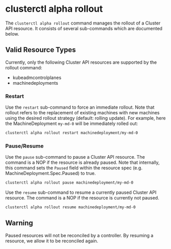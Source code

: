 # clusterctl alpha rollout

The `clusterctl alpha rollout` command manages the rollout of a Cluster API resource. It consists of several sub-commands which are documented below. 

<aside class="note">

<h1> Valid Resource Types </h1>

Currently, only the following Cluster API resources are supported by the rollout command:

- kubeadmcontrolplanes
- machinedeployments

</aside>

### Restart 

Use the `restart` sub-command to force an immediate rollout. Note that rollout refers to the replacement of existing machines with new machines using the desired rollout strategy (default: rolling update). For example, here the MachineDeployment `my-md-0` will be immediately rolled out:

```bash
clusterctl alpha rollout restart machinedeployment/my-md-0
```

### Pause/Resume

Use the `pause` sub-command to pause a Cluster API resource. The command is a NOP if the resource is already paused. Note that internally, this command sets the `Paused` field within the resource spec (e.g. MachineDeployment.Spec.Paused) to true. 

```bash
clusterctl alpha rollout pause machinedeployment/my-md-0
```

Use the `resume` sub-command to resume a currently paused Cluster API resource. The command is a NOP if the resource is currently not paused. 

```bash
clusterctl alpha rollout resume machinedeployment/my-md-0
```

<aside class="note warning">

<h1> Warning </h1>

Paused resources will not be reconciled by a controller. By resuming a resource, we allow it to be reconciled again. 

</aside>
